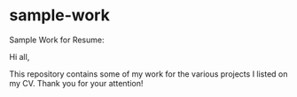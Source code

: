 # sample-work
Sample Work for Resume:

Hi all,

This repository contains some of my work for the various projects I listed on my CV. Thank you for your attention!
